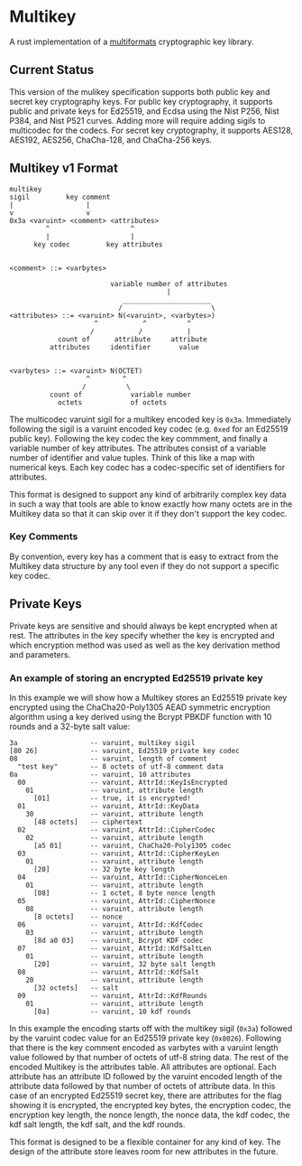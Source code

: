 # Multikey

A rust implementation of a
[multiformats](https://github.com/multiformats/multiformats) cryptographic key
library.

## Current Status

This version of the mulikey specification supports both public key and secret
key cryptography keys. For public key cryptography, it supports public and
private keys for Ed25519, and Ecdsa using the Nist P256, Nist P384, and Nist
P521 curves. Adding more will require adding sigils to multicodec for the
codecs. For secret key cryptography, it supports AES128, AES192, AES256,
ChaCha-128, and ChaCha-256 keys.

## Multikey v1 Format 

```
multikey
sigil         key comment
|                  |
v                  v
0x3a <varuint> <comment> <attributes>
         ^                    ^
         |                    |
      key codec         key attributes


<comment> ::= <varbytes>

                         variable number of attributes
                                       |
                            ______________________
                           /                      \
<attributes> ::= <varuint> N(<varuint>, <varbytes>)
                     ^           ^          ^
                    /           /           |
            count of      attribute     attribute
          attributes     identifier       value


<varbytes> ::= <varuint> N(OCTET)
                   ^        ^
                  /          \
          count of            variable number
            octets            of octets
``` 

The multicodec varuint sigil for a multikey encoded key is `0x3a`. Immediately
following the sigil is a varuint encoded key codec (e.g. `0xed` for an Ed25519
public key). Following the key codec the key commment, and finally a variable
number of key attributes. The attributes consist of a variable number of 
identifier and value tuples. Think of this like a map with numerical keys. Each
key codec has a codec-specific set of identifiers for attributes.

This format is designed to support any kind of arbitrarily complex key data in
such a way that tools are able to know exactly how many octets are in the
Multikey data so that it can skip over it if they don't support the key codec.

### Key Comments

By convention, every key has a comment that is easy to extract from the Multikey
data structure by any tool even if they do not support a specific key codec.

## Private Keys

Private keys are sensitive and should always be kept encrypted when at rest.
The attributes in the key specify whether the key is encrypted and which 
encryption method was used as well as the key derivation method and parameters.

### An example of storing an encrypted Ed25519 private key

In this example we will show how a Multikey stores an Ed25519 private key
encrypted using the ChaCha20-Poly1305 AEAD symmetric encryption algorithm using
a key derived using the Bcrypt PBKDF function with 10 rounds and a 32-byte salt
value:

```
3a                  -- varuint, multikey sigil 
[80 26]             -- varuint, Ed25519 private key codec 
08                  -- varuint, length of comment 
  "test key"        -- 8 octets of utf-8 comment data
0a                  -- varuint, 10 attributes
  00                -- varuint, AttrId::KeyIsEncrypted
    01              -- varuint, attribute length
      [01]          -- true, it is encrypted!
  01                -- varuint, AttrId::KeyData
    30              -- varuint, attribute length
      [48 octets]   -- ciphertext
  02                -- varuint, AttrId::CipherCodec
    02              -- varuint, attribute length
      [a5 01]       -- varuint, ChaCha20-Poly1305 codec
  03                -- varuint, AttrId::CipherKeyLen
    01              -- varuint, attribute length
      [20]          -- 32 byte key length
  04                -- varuint, AttrId::CipherNonceLen
    01              -- varuint, attribute length
      [08]          -- 1 octet, 8 byte nonce length
  05                -- varuint, AttrId::CipherNonce
    08              -- varuint, attribute length
      [8 octets]    -- nonce
  06                -- varuint, AttrId::KdfCodec
    03              -- varuint, attribute length
      [8d a0 03]    -- varuint, Bcrypt KDF codec
  07                -- varuint, AttrId::KdfSaltLen
    01              -- varuint, attribute length
      [20]          -- varuint, 32 byte salt length
  08                -- varuint, AttrId::KdfSalt
    20              -- varuint, attribute length
      [32 octets]   -- salt
  09                -- varuint, AttrId::KdfRounds
    01              -- varuint, attribute length
      [0a]          -- varuint, 10 kdf rounds
```

In this example the encoding starts off with the multikey sigil (`0x3a`)
followed by the varuint codec value for an Ed25519 private key (`0x8026`).
Following that there is the key comment encoded as varbytes with a varuint 
length value followed by that number of octets of utf-8 string data. The rest
of the encoded Multikey is the attributes table. All attributes are optional.
Each attribute has an attribute ID followed by the varuint encoded length of 
the attribute data followed by that number of octets of attribute data. In this
case of an encrypted Ed25519 secret key, there are attributes for the flag
showing it is encrypted, the encrypted key bytes, the encryption codec, the 
encryption key length, the nonce length, the nonce data, the kdf codec, the kdf
salt length, the kdf salt, and the kdf rounds.

This format is designed to be a flexible container for any kind of key. The 
design of the attribute store leaves room for new attributes in the future.
